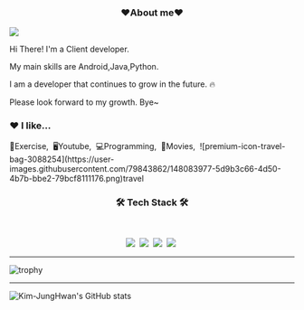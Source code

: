 <h3 align="center"><b>❤️About me❤️</b></h3>
<p><a href="https://junghwan-hawaii.tistory.com//" target="_blank"><img src="https://img.shields.io/badge/BLOG-EA4AAA?style=flat&logo=GitHub Sponsors&logoColor=white"/></a></p>
<p>Hi There! I'm a Client developer.</p>
<p> My main skills are Android,Java,Python.</p>
<p>I am a developer that continues to grow in the future. 🔥</p>
<p>Please look forward to my growth. Bye~</p>


<h3>❤️ I like...</h3>
<p>💪Exercise,&nbsp;&nbsp;🖥Youtube,&nbsp;&nbsp;💻Programming,&nbsp;&nbsp;🎥Movies,&nbsp;&nbsp;![premium-icon-travel-bag-3088254](https://user-images.githubusercontent.com/79843862/148083977-5d9b3c66-4d50-4b7b-bbe2-79bcf8111176.png)travel</p>

<h3 align="center"><b>🛠 Tech Stack 🛠</b></h3>
</br>
<p align="center">
<img src="https://img.shields.io/badge/Android-green?style=flat-square&logo=Android&logoColor=white"/></a>&nbsp 
<img src="https://img.shields.io/badge/Python-blue?style=flat-square&logo=Python&logoColor=white"/></a>&nbsp 
<img src="https://img.shields.io/badge/C-AFEEEE?style=flat-square&logo=C&logoColor=white"/></a>&nbsp 
<img src="https://img.shields.io/badge/JAVA-F48E00?style=flat-square&logo=JAVA&logoColor=white"/></a>&nbsp 

<hr></a>

![trophy](https://github-profile-trophy.vercel.app/?username=Kim-JungHwan)

<hr></a>

![Kim-JungHwan's GitHub stats](https://github-readme-stats.vercel.app/api?username=Kim-JungHwan&show_icons=true&theme=merko)

